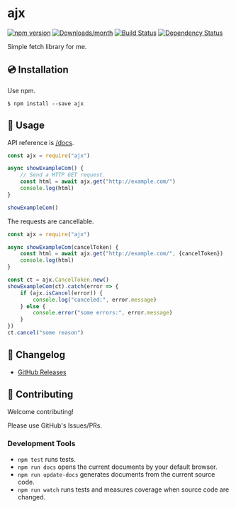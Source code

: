 # ajx

[![npm version](https://img.shields.io/npm/v/ajx.svg)](https://www.npmjs.com/package/ajx)
[![Downloads/month](https://img.shields.io/npm/dm/ajx.svg)](http://www.npmtrends.com/ajx)
[![Build Status](https://travis-ci.org/mysticatea/ajx.svg?branch=master)](https://travis-ci.org/mysticatea/ajx)
[![Dependency Status](https://david-dm.org/mysticatea/ajx.svg)](https://david-dm.org/mysticatea/ajx)

Simple fetch library for me.

## 💿 Installation

Use npm.

    $ npm install --save ajx

## 📖 Usage

API reference is [/docs](https://mysticatea.github.io/ajx/).

```js
const ajx = require("ajx")

async showExampleCom() {
    // Send a HTTP GET request.
    const html = await ajx.get("http://example.com/")
    console.log(html)
}

showExampleCom()
```

The requests are cancellable.

```js
const ajx = require("ajx")

async showExampleCom(cancelToken) {
    const html = await ajx.get("http://example.com/", {cancelToken})
    console.log(html)
}

const ct = ajx.CancelToken.new()
showExampleCom(ct).catch(error => {
    if (ajx.isCancel(error)) {
        console.log("canceled:", error.message)
    } else {
        console.error("some errors:", error.message)
    }
})
ct.cancel("some reason")
```

## 📰 Changelog

- [GitHub Releases](https://github.com/mysticatea/ajx/releases)

## 💪 Contributing

Welcome contributing!

Please use GitHub's Issues/PRs.

### Development Tools

- `npm test` runs tests.
- `npm run docs` opens the current documents by your default browser.
- `npm run update-docs` generates documents from the current source code.
- `npm run watch` runs tests and measures coverage when source code are changed.
